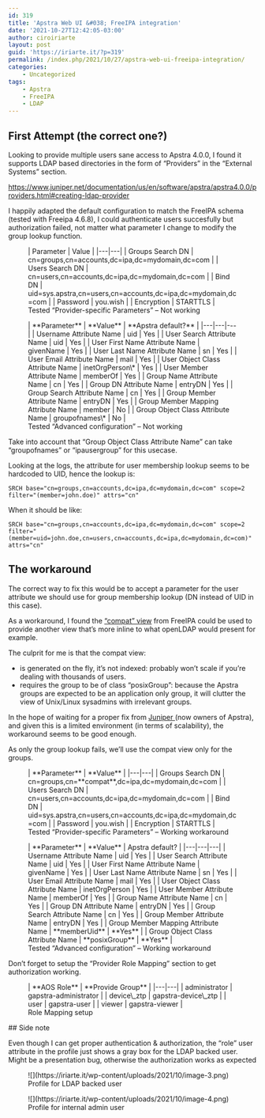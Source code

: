 ```yaml
---
id: 319
title: 'Apstra Web UI &#038; FreeIPA integration'
date: '2021-10-27T12:42:05-03:00'
author: ciroiriarte
layout: post
guid: 'https://iriarte.it/?p=319'
permalink: /index.php/2021/10/27/apstra-web-ui-freeipa-integration/
categories:
    - Uncategorized
tags:
    - Apstra
    - FreeIPA
    - LDAP
---
```


## First Attempt (the correct one?)

Looking to provide multiple users sane access to Apstra 4.0.0, I found it supports LDAP based directories in the form of “Providers” in the “External Systems” section.

<https://www.juniper.net/documentation/us/en/software/apstra/apstra4.0.0/providers.html#creating-ldap-provider>

I happily adapted the default configuration to match the FreeIPA schema (tested with Freeipa 4.6.8), I could authenticate users succesfully but authorization failed, not matter what parameter I change to modify the group lookup function.

<figure class="wp-block-table is-style-stripes">| Parameter | Value |
|---|---|
| Groups Search DN | cn=groups,cn=accounts,dc=ipa,dc=mydomain,dc=com |
| Users Search DN | cn=users,cn=accounts,dc=ipa,dc=mydomain,dc=com |
| Bind DN | uid=sys.apstra,cn=users,cn=accounts,dc=ipa,dc=mydomain,dc=com |
| Password | you.wish |
| Encryption | STARTTLS |

<figcaption>Tested “Provider-specific Parameters” – Not working</figcaption></figure><figure class="wp-block-table is-style-stripes">| **Parameter** | **Value** | **Apstra default?** |
|---|---|---|
| Username Attribute Name | uid | Yes |
| User Search Attribute Name | uid | Yes |
| User First Name Attribute Name | givenName | Yes |
| User Last Name Attribute Name | sn | Yes |
| User Email Attribute Name | mail | Yes |
| User Object Class Attribute Name | inetOrgPerson\* | Yes |
| User Member Attribute Name | memberOf | Yes |
| Group Name Attribute Name | cn | Yes |
| Group DN Attribute Name | entryDN | Yes |
| Group Search Attribute Name | cn | Yes |
| Group Member Attribute Name | entryDN | Yes |
| Group Member Mapping Attribute Name | member | No |
| Group Object Class Attribute Name | groupofnames\* | No |

<figcaption>Tested “Advanced configuration” – Not working</figcaption></figure>Take into account that “Group Object Class Attribute Name” can take “groupofnames” or “ipausergroup” for this usecase.

Looking at the logs, the attribute for user membership lookup seems to be hardcoded to UID, hence the lookup is:

`SRCH base="cn=groups,cn=accounts,dc=ipa,dc=mydomain,dc=com" scope=2 filter="(member=john.doe)" attrs="cn"`

When it should be like:

`SRCH base="cn=groups,cn=accounts,dc=ipa,dc=mydomain,dc=com" scope=2 filter="(member=uid=john.doe,cn=users,cn=accounts,dc=ipa,dc=mydomain,dc=com)" attrs="cn"`

## The workaround

The correct way to fix this would be to accept a parameter for the user attribute we should use for group membership lookup (DN instead of UID in this case).

As a workaround, I found the [“compat” view](https://www.freeipa.org/page/V4/chained_compat_tree) from FreeIPA could be used to provide another view that’s more inline to what openLDAP would present for example.

The culprit for me is that the compat view:

- is generated on the fly, it’s not indexed: probably won’t scale if you’re dealing with thousands of users.
- requires the group to be of class “posixGroup”: because the Apstra groups are expected to be an application only group, it will clutter the view of Unix/Linux sysadmins with irrelevant groups.

In the hope of waiting for a proper fix from [Juniper ](https://www.juniper.net/us/en.html)(now owners of Apstra), and given this is a limited environment (in terms of scalability), the workaround seems to be good enough.

As only the group lookup fails, we’ll use the compat view only for the groups.

<figure class="wp-block-table is-style-stripes">| **Parameter** | **Value** |
|---|---|
| Groups Search DN | cn=groups,cn=**compat**,dc=ipa,dc=mydomain,dc=com |
| Users Search DN | cn=users,cn=accounts,dc=ipa,dc=mydomain,dc=com |
| Bind DN | uid=sys.apstra,cn=users,cn=accounts,dc=ipa,dc=mydomain,dc=com |
| Password | you.wish |
| Encryption | STARTTLS |

<figcaption>Tested “Provider-specific Parameters” – Working workaround</figcaption></figure><figure class="wp-block-table is-style-stripes">| **Parameter** | **Value** | Apstra default? |
|---|---|---|
| Username Attribute Name | uid | Yes |
| User Search Attribute Name | uid | Yes |
| User First Name Attribute Name | givenName | Yes |
| User Last Name Attribute Name | sn | Yes |
| User Email Attribute Name | mail | Yes |
| User Object Class Attribute Name | inetOrgPerson | Yes |
| User Member Attribute Name | memberOf | Yes |
| Group Name Attribute Name | cn | Yes |
| Group DN Attribute Name | entryDN | Yes |
| Group Search Attribute Name | cn | Yes |
| Group Member Attribute Name | entryDN | Yes |
| Group Member Mapping Attribute Name | **memberUid** | **Yes** |
| Group Object Class Attribute Name | **posixGroup** | **Yes** |

<figcaption>Tested “Advanced configuration” – Working workaround</figcaption></figure>Don’t forget to setup the “Provider Role Mapping” section to get authorization working.

<figure class="wp-block-table is-style-stripes">| **AOS Role** | **Provide Group** |
|---|---|
| administrator | gapstra-administrator |
| device\_ztp | gapstra-device\_ztp |
| user | gapstra-user |
| viewer | gapstra-viewer |

<figcaption>Role Mapping setup</figcaption></figure>## Side note

Even though I can get proper authentication &amp; authorization, the “role” user attribute in the profile just shows a gray box for the LDAP backed user. Might be a presentation bug, otherwise the authorization works as expected

<figure class="wp-block-image size-full">![](https://iriarte.it/wp-content/uploads/2021/10/image-3.png)<figcaption>Profile for LDAP backed user</figcaption></figure><figure class="wp-block-image size-full">![](https://iriarte.it/wp-content/uploads/2021/10/image-4.png)<figcaption>Profile for internal admin user</figcaption></figure>